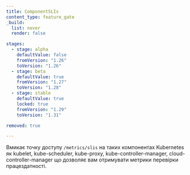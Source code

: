 ```yaml
---
title: ComponentSLIs
content_type: feature_gate
_build:
  list: never
  render: false

stages:
  - stage: alpha
    defaultValue: false
    fromVersion: "1.26"
    toVersion: "1.26"
  - stage: beta
    defaultValue: true
    fromVersion: "1.27"
    toVersion: "1.28"
  - stage: stable
    defaultValue: true
    locked: true
    fromVersion: "1.29"
    toVersion: "1.31"

removed: true

---
```

Вмикає точку доступу `/metrics/slis` на таких компонентах Kubernetes як kubelet, kube-scheduler, kube-proxy, kube-controller-manager, cloud-controller-manager що дозволяє вам отримувати метрики перевірки працездатності.

